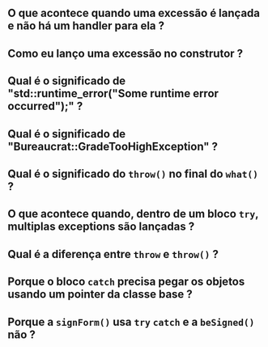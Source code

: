 ## O que acontece quando uma excessão é lançada e não há um handler para ela ?

## Como eu lanço uma excessão no construtor ?

## Qual é o significado de "std::runtime_error("Some runtime error occurred");" ?

## Qual é o significado de "Bureaucrat::GradeTooHighException" ?

## Qual é o significado do `throw()` no final do `what()` ?

## O que acontece quando, dentro de um bloco `try`, multiplas exceptions são lançadas ?

## Qual é a diferença entre `throw` e `throw()` ?

## Porque o bloco `catch` precisa pegar os objetos usando um pointer da classe base ?

## Porque a `signForm()` usa `try` `catch` e a `beSigned()` não ?
